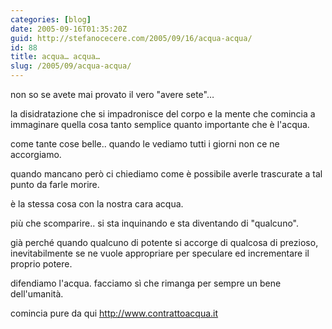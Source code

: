 ```yaml
---
categories: [blog]
date: 2005-09-16T01:35:20Z
guid: http://stefanocecere.com/2005/09/16/acqua-acqua/
id: 88
title: acqua… acqua…
slug: /2005/09/acqua-acqua/
---
```


non so se avete mai provato il vero "avere sete"…
  
la disidratazione che si impadronisce del corpo e la mente che comincia a immaginare quella cosa tanto semplice quanto importante che è l'acqua.

come tante cose belle.. quando le vediamo tutti i giorni non ce ne accorgiamo.
  
quando mancano però ci chiediamo come è possibile averle trascurate a tal punto da farle morire.

è la stessa cosa con la nostra cara acqua.

più che scomparire.. si sta inquinando e sta diventando di "qualcuno".

già perché quando qualcuno di potente si accorge di qualcosa di prezioso, inevitabilmente se ne vuole appropriare per speculare ed incrementare il proprio potere.

difendiamo l'acqua. facciamo sì che rimanga per sempre un bene dell'umanità.

comincia pure da qui <http://www.contrattoacqua.it>